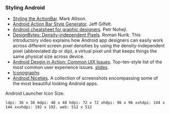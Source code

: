 ### Styling Android
  * [Styling the ActionBar](http://blog.stylingandroid.com/archives/1240). Mark Allison.
  * [Android Action Bar Style Generator](http://jgilfelt.github.com/android-actionbarstylegenerator/). Jeff Gilfelt.
  * [Android cheatsheet for graphic designers](http://petrnohejl.github.io/Android-Cheatsheet-For-Graphic-Designers/). Petr Nohejl.
  * [DesignBytes: Density-independent Pixels](https://www.youtube.com/watch?v=zhszwkcay2A). Roman Nurik. This introductory video explains how Android app designers can easily work across different screen pixel densities by using the density-independent pixel (abbreviated dp or dip), a virtual pixel unit that keeps things the same physical size across device.
  * [Android Desgin in Action: Common UIX Issues](http://www.youtube.com/watch?v=pEGWcMTxs3I). Top-ten-style list of the most common user experience issues. [slides](https://plus.google.com/photos/113735310430199015092/albums/5922016738597430017). 
  * [Iconography](http://developer.android.com/design/style/iconography.html).
  * [Android Niceties](http://androidniceties.tumblr.com). A collection of screenshots encompassing some of the most beautiful looking Android apps.

Android Launcher Icon Size.

``
ldpi: 36 x 36
mdpi: 48 x 48
hdpi: 72 x 72
xhdpi: 96 x 96
xxhdpi: 144 x 144
xxxhdpi: 192 x 192.
web: 512 x 512
``
